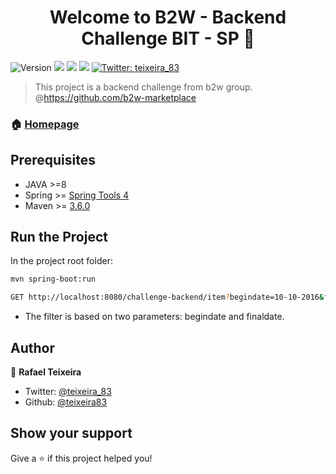 <h1 align="center">Welcome to B2W - Backend Challenge BIT - SP 👋</h1>
<p>
  <img alt="Version" src="https://img.shields.io/badge/version-1-blue.svg?cacheSeconds=2592000" />
  <img src="https://img.shields.io/badge/java-%3E%3D8-red.svg" />
  <img src="https://img.shields.io/badge/spring--boot-%3E=2.1.6-green.svg" />
  <img src="https://img.shields.io/badge/maven-%3E%3D3.6.0-orange.svg" />
  <a href="https://twitter.com/teixeira_83">
    <img alt="Twitter: teixeira_83" src="https://img.shields.io/twitter/follow/teixeira_83.svg?style=social" target="_blank" />
  </a>
</p>

> This project is a backend challenge from b2w group. 
@https://github.com/b2w-marketplace

### 🏠 [Homepage](https://github.com/teixeira83/challenge-backend)

## Prerequisites

- JAVA >=8
- Spring >= <a href="https://spring.io/tools">Spring Tools 4</a>
- Maven >= <a href="https://maven.apache.org/install.html">3.6.0</a>


## Run the Project

In the project root folder:

```sh
mvn spring-boot:run
```

```sh
GET http://localhost:8080/challenge-backend/item?begindate=10-10-2016&finaldate=13-10-2016
```
- The filter is based on two parameters: begindate and finaldate.

## Author

👤 **Rafael Teixeira**

* Twitter: [@teixeira_83](https://twitter.com/teixeira_83)
* Github: [@teixeira83](https://github.com/teixeira83)

## Show your support

Give a ⭐️ if this project helped you!
